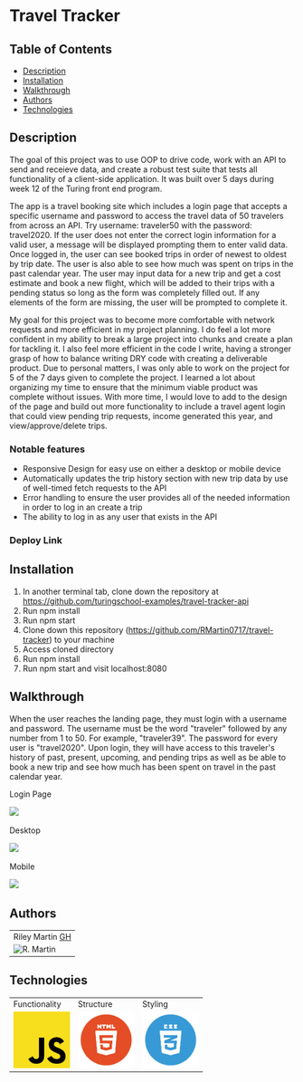# Travel Tracker

## Table of Contents
* [Description](#description)
* [Installation](#installation)
* [Walkthrough](#walkthrough)
* [Authors](#authors)
* [Technologies](#technologies)

## Description
The goal of this project was to use OOP to drive code, work with an API to send and receieve data, and create a robust test suite that tests all functionality of a client-side application. It was built over 5 days during week 12 of the Turing front end program.  

The app is a travel booking site which includes a login page that accepts a specific username and password to access the travel data of 50 travelers from across an API. Try username: traveler50 with the password: travel2020. If the user does not enter the correct login information for a valid user, a message will be displayed prompting them to enter valid data. Once logged in, the user can see booked trips in order of newest to oldest by trip date. The user is also able to see how much was spent on trips in the past calendar year. The user may input data for a new trip and get a cost estimate and book a new flight, which will be added to their trips with a pending status so long as the form was completely filled out. If any elements of the form are missing, the user will be prompted to complete it.

My goal for this project was to become more comfortable with network requests and more efficient in my project planning. I do feel a lot more confident in my ability to break a large project into chunks and create a plan for tackling it. I also feel more efficient in the code I write, having a stronger grasp of how to balance writing DRY code with creating a deliverable product. Due to personal matters, I was only able to work on the project for 5 of the 7 days given to complete the project. I learned a lot about organizing my time to ensure that the minimum viable product was complete without issues. With more time, I would love to add to the design of the page and build out more functionality to include a travel agent login that could view pending trip requests, income generated this year, and view/approve/delete trips.

### Notable features
* Responsive Design for easy use on either a desktop or mobile device
* Automatically updates the trip history section with new trip data by use of well-timed fetch requests to the API
* Error handling to ensure the user provides all of the needed information in order to log in an create a trip
* The ability to log in as any user that exists in the API

### Deploy Link



## Installation
1. In another terminal tab, clone down the repository at https://github.com/turingschool-examples/travel-tracker-api
2. Run npm install
3. Run npm start
4. Clone down this repository (https://github.com/RMartin0717/travel-tracker) to your machine
5. Access cloned directory
6. Run npm install
7. Run npm start and visit localhost:8080


## Walkthrough
When the user reaches the landing page, they must login with a username and password. The username must be the word "traveler" followed by any number from 1 to 50. For example, "traveler39". The password for every user is "travel2020". Upon login, they will have access to this traveler's history of past, present, upcoming, and pending trips as well as be able to book a new trip and see how much has been spent on travel in the past calendar year.

Login Page

<img src=".src/images/login-error.png" width="400">

Desktop

<img src=".src/images/travel-tracker-desktop.gif" width="400">

Mobile

<img src=".src/images/travel-tracker-mobile.gif" width="400">



## Authors
<table>
    <tr>
        <td> Riley Martin <a href="https://github.com/RMartin0717">GH</td>
    </tr>
    </tr>
        <td><img src="https://avatars.githubusercontent.com/u/76501236?s=460&u=56de3268b98bd73447d785601176518e3cd0141c&v=4" alt="R. Martin" width="125" height="auto" /></td>
    </tr>
</table>

## Technologies
<table>
    <tr>
        <td>Functionality</td>
        <td>Structure</td>
        <td>Styling</td>
    </tr>
    </tr>
        <td><img src="./src/images/js-icon.png" alt="javascript" width="100" height="auto" /></td>
        <td><img src="./src/images/html-logo.png" alt="html" width="100" height="auto" /></td>
        <td><img src="./src/images/css-logo.png" alt="css" width="100" height="auto" /></td>
    </tr>
</table>
